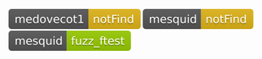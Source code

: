 [![Fuzzing Status Local](docs/medovecot1/notFind.svg)](https://github.com/)
[![Fuzzing Status Local](docs/mesquid/notFind.svg)](https://github.com/)
[![Fuzzing Status Local](docs/mesquid/fuzz_ftest.svg)](https://github.com/)
